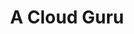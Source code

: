 ---
description: By the end of this course, you will feel comfortable working with a large
  variety of networking tools and configurations to manage complex Linux networking
  implementations.
link: https://linuxacademy.com/cp/modules/view/id/262/?utm_source=jupiter&utm_medium=cpc
shortname: linuxacademy.com-lup
title: A Cloud Guru
---
